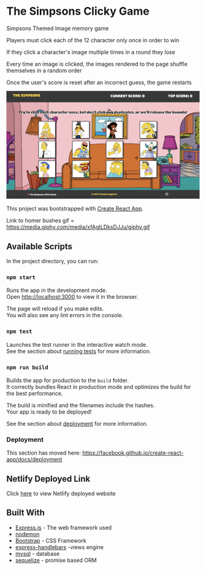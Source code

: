 # The Simpsons Clicky Game

Simpsons Themed Image memory game

Players must click each of the 12 character only once in order to win

If they click a character's image multiple times in a round they lose

Every time an image is clicked, the images rendered to the page shuffle themselves in a random order

Once the user's score is reset after an incorrect guess, the game restarts

![clicky_game](https://github.com/TJANGEL/clicky_game/blob/master/public/assets/images/clicky_game_screenshot.png)

This project was bootstrapped with [Create React App](https://github.com/facebook/create-react-app).

Link to homer bushes gif = https://media.giphy.com/media/xfAgILDksDJJu/giphy.gif

## Available Scripts

In the project directory, you can run:

### `npm start`

Runs the app in the development mode.<br>
Open [http://localhost:3000](http://localhost:3000) to view it in the browser.

The page will reload if you make edits.<br>
You will also see any lint errors in the console.

### `npm test`

Launches the test runner in the interactive watch mode.<br>
See the section about [running tests](https://facebook.github.io/create-react-app/docs/running-tests) for more information.

### `npm run build`

Builds the app for production to the `build` folder.<br>
It correctly bundles React in production mode and optimizes the build for the best performance.

The build is minified and the filenames include the hashes.<br>
Your app is ready to be deployed!

See the section about [deployment](https://facebook.github.io/create-react-app/docs/deployment) for more information.

### Deployment

This section has moved here: https://facebook.github.io/create-react-app/docs/deployment

## Netlify Deployed Link

Click [here](https://infallible-dubinsky-3e04a5.netlify.com) to view Netlify deployed website

## Built With

- [Express.js](http://www.dropwizard.io/1.0.2/docs/) - The web framework used
- [nodemon](https://nodemon.io/)
- [Bootstrap](https://getbootstrap.com/) - CSS Framework
- [express-handlebars](https://www.npmjs.com/package/express-handlebars) -views engine
- [mysql](https://www.mysql.com/) - database
- [sequelize](http://docs.sequelizejs.com/) - promise based ORM
